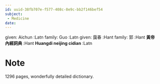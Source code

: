 ```yaml
---
id: uuid-38fb707e-f577-408c-8e9c-bb2f146bef54
subject: 
 - Medicine
date: 
---
```


given: Aichun :Latn
family: Guo :Latn
given: 靄春 :Hant
family: 郭 :Hant
**黃帝內經詞典** :Hant
**Huangdi neijing cidian** :Latn
# Note
1296 pages, wonderfully detailed dictionary.